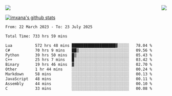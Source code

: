 <p>
  <a href="https://count.getloli.com/"><img src="https://count.getloli.com/get/@xana.readme?theme=moebooru-h"></a>
  <img src="https://weather-icon.journeyad.repl.co/@hangzhou?v=1" align="right">
</p>


<a href="https://github.com/imxana"><img align="center" src="https://github-readme-stats.vercel.app/api?username=imxana&show_icons=true&include_all_commits=true&hide_border=tru&custom_title=imxana%27s%20Github%20Stats" alt="imxana's github stats" /></a> 

<!--START_SECTION:waka-->

```txt
From: 22 March 2023 - To: 23 July 2025

Total Time: 733 hrs 59 mins

Lua          572 hrs 48 mins ███████████████████▓░░░░░   78.04 %
C#           70 hrs 9 mins   ██▒░░░░░░░░░░░░░░░░░░░░░░   09.56 %
Python       39 hrs 50 mins  █▒░░░░░░░░░░░░░░░░░░░░░░░   05.43 %
C++          25 hrs 7 mins   █░░░░░░░░░░░░░░░░░░░░░░░░   03.42 %
Binary       19 hrs 46 mins  ▓░░░░░░░░░░░░░░░░░░░░░░░░   02.70 %
Other        1 hr 44 mins    ░░░░░░░░░░░░░░░░░░░░░░░░░   00.24 %
Markdown     58 mins         ░░░░░░░░░░░░░░░░░░░░░░░░░   00.13 %
JavaScript   48 mins         ░░░░░░░░░░░░░░░░░░░░░░░░░   00.11 %
Assembly     44 mins         ░░░░░░░░░░░░░░░░░░░░░░░░░   00.10 %
C            33 mins         ░░░░░░░░░░░░░░░░░░░░░░░░░   00.08 %
```

<!--END_SECTION:waka-->
